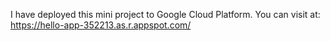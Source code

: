 I have deployed this mini project to Google Cloud Platform.
You can visit at: https://hello-app-352213.as.r.appspot.com/
